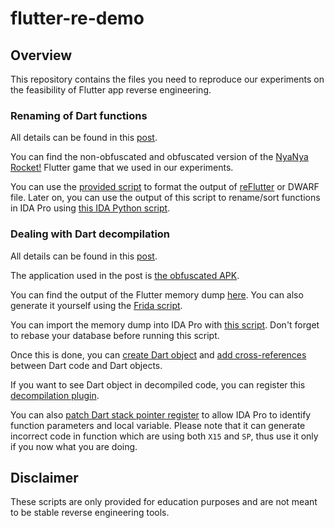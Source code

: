 # flutter-re-demo

## Overview

This repository contains the files you need to reproduce our experiments on the feasibility of Flutter app reverse engineering. 

### Renaming of Dart functions

All details can be found in this [post](https://www.guardsquare.com/blog/current-state-and-future-of-reversing-flutter-apps).

You can find the non-obfuscated and obfuscated version of the [NyaNya Rocket!](https://github.com/CaramelDunes/nyanya_rocket) Flutter game that we used in our experiments.

You can use the [provided script](https://github.com/Guardsquare/flutter-re-demo/blob/main/parse_info.py) to format the output of [reFlutter](https://github.com/Impact-I/reFlutter) or DWARF file.
Later on, you can use the output of this script to rename/sort functions in IDA Pro using [this IDA Python script](https://github.com/Guardsquare/flutter-re-demo/blob/main/rename_flutter_functions.py).

### Dealing with Dart decompilation

All details can be found in this [post](https://www.guardsquare.com/blog/obstacles-in-dart-decompilation-and-the-impact-on-flutter-app-security).

The application used in the post is [the obfuscated APK](https://github.com/Guardsquare/flutter-re-demo/blob/main/samples/obfu.apk).

You can find the output of the Flutter memory dump [here](https://github.com/Guardsquare/flutter-re-demo/tree/main/samples/memory_dump). 
You can also generate it yourself using the [Frida script](https://github.com/Guardsquare/flutter-re-demo/blob/main/hooking/dump_flutter_memory.js).

You can import the memory dump into IDA Pro with [this script](https://github.com/Guardsquare/flutter-re-demo/blob/main/map_dart_vm_memory.py). 
Don't forget to rebase your database before running this script.

Once this is done, you can [create Dart object](https://github.com/Guardsquare/flutter-re-demo/blob/main/create_dart_objects.py) 
and [add cross-references](https://github.com/Guardsquare/flutter-re-demo/blob/main/add_xref_to_dart_objects.py) between Dart code and Dart objects.

If you want to see Dart object in decompiled code, you can register this [decompilation plugin](https://github.com/Guardsquare/flutter-re-demo/blob/main/add_dart_objects_in_decompiled_code.py).

You can also [patch Dart stack pointer register](https://github.com/Guardsquare/flutter-re-demo/blob/main/patch_dart_stack_pointer.py) to allow IDA Pro to identify function parameters and local variable.
Please note that it can generate incorrect code in function which are using both ``X15`` and ``SP``, thus use it only if you now what you are doing.

## Disclaimer

These scripts are only provided for education purposes and are not meant to be stable reverse engineering tools.
